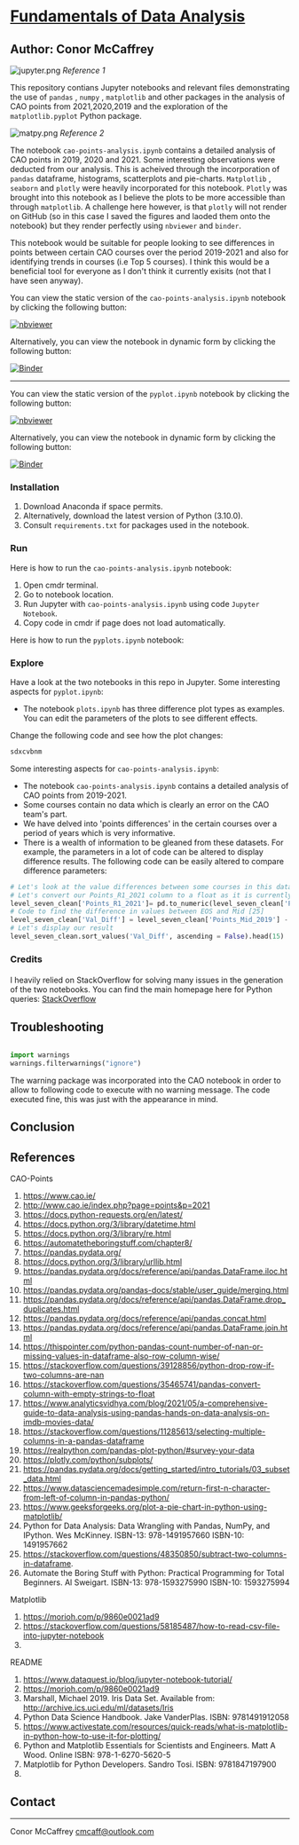 # <u> Fundamentals of Data Analysis </u>
## Author: Conor McCaffrey

![jupyter.png](Images/jupyter.png)
<i>Reference 1 </i>

This repository contians Jupyter notebooks and relevant files demonstrating the use of `pandas` , `numpy` , `matplotlib` and other packages in the analysis of CAO points from 2021,2020,2019 and the exploration of the `matplotlib.pyplot` Python package.

![matpy.png](Images/matpy.png)
<i>Reference 2</i>

The notebook `cao-points-analysis.ipynb` contains a detailed analysis of CAO points in 2019, 2020 and 2021. Some interesting observations were deducted from our analysis. This is acheived through the incorporation of `pandas` dataframe, histograms, scatterplots and pie-charts. `Matplotlib` , `seaborn` and `plotly` were heavily incorporated for this notebook. `Plotly` was brought into this notebook as I believe the plots to be more accessible than through `matplotlib`. A challenge here however, is that `plotly` will not render on GitHub (so in this case I saved the figures and laoded them onto the notebook) but they render perfectly using `nbviewer` and `binder`.

This notebook would be suitable for people looking to see differences in points between certain CAO courses over the period 2019-2021 and also for identifying trends in courses (i.e Top 5 courses). I think this would be a beneficial tool for everyone as I don't think it currently exisits (not that I have seen anyway).

You can view the static version of the  `cao-points-analysis.ipynb`  notebook by clicking the following button:

[![nbviewer](https://raw.githubusercontent.com/jupyter/design/master/logos/Badges/nbviewer_badge.svg)](https://nbviewer.org/github/conor-mccaffrey/fundamentals_of_Data_Analysis/blob/main/cao-points-analysis.ipynb)


Alternatively, you can view the notebook in dynamic form by clicking the following button:

[![Binder](https://mybinder.org/badge_logo.svg)](https://mybinder.org/v2/gh/conor-mccaffrey/fundamentals_of_Data_Analysis/main?filepath=cao-points-analysis.ipynb)

***
You can view the static version of the  `pyplot.ipynb`  notebook by clicking the following button:

[![nbviewer](https://raw.githubusercontent.com/jupyter/design/master/logos/Badges/nbviewer_badge.svg)](https://nbviewer.org/github/conor-mccaffrey/fundamentals_of_Data_Analysis/blob/main/cao-points-analysis.ipynb)


Alternatively, you can view the notebook in dynamic form by clicking the following button:

[![Binder](https://mybinder.org/badge_logo.svg)](https://mybinder.org/v2/gh/conor-mccaffrey/fundamentals_of_Data_Analysis/main?filepath=cao-points-analysis.ipynb)

### Installation

1. Download Anaconda if space permits. 
2. Alternatively, download the latest version of Python (3.10.0).
3. Consult `requirements.txt` for packages used in the notebook. 

### Run

Here is how to run the `cao-points-analysis.ipynb` notebook:
1. Open cmdr terminal.
2. Go to notebook location.
3. Run Jupyter with `cao-points-analysis.ipynb` using code `Jupyter Notebook`.   
4. Copy code in cmdr if page does not load automatically.

Here is how to run the `pyplots.ipynb` notebook:




### Explore

Have a look at the two notebooks in this repo in Jupyter.
Some interesting aspects for `pyplot.ipynb`:

- The notebook `plots.ipynb` has three difference plot types as examples. You can edit the parameters of the plots to see different effects.

Change the following code and see how the plot changes:

```python
sdxcvbnm
```

Some interesting aspects for `cao-points-analysis.ipynb`:

- The notebook `cao-points-analysis.ipynb` contains a detailed analysis of CAO points from 2019-2021.
- Some courses contain no data which is clearly an error on the CAO team's part. 
- We have delved into 'points differences' in the certain courses over a period of years which is very informative.
- There is a wealth of information to be gleaned from these datasets. For example, the parameters in a lot of code can be altered to display difference results. The following code can be easily altered to compare difference parameters:
```python
# Let's look at the value differences between some courses in this dataframe
# Let's convert our Points_R1_2021 column to a float as it is currently an 'object'
level_seven_clean['Points_R1_2021']= pd.to_numeric(level_seven_clean['Points_R1_2021'], errors='coerce').astype('float')
# Code to find the difference in values between EOS and Mid [25]
level_seven_clean['Val_Diff'] = level_seven_clean['Points_Mid_2019'] - level_seven_clean['Points_R1_2021']
# Let's display our result
level_seven_clean.sort_values('Val_Diff', ascending = False).head(15)
```
  


### Credits

####

I heavily relied on StackOverflow for solving many issues in the generation of the two notebooks. You can find the main homepage here for Python queries: [StackOverflow](https://stackoverflow.com/questions/tagged/python)





## Troubleshooting
```python

import warnings
warnings.filterwarnings("ignore")
```
The warning package was incorporated into the CAO notebook in order to allow to following code to execute with no warning message. The code executed fine, this was just with the appearance in mind.




## Conclusion




## References
CAO-Points
1. https://www.cao.ie/ 
2. http://www.cao.ie/index.php?page=points&p=2021  
3. https://docs.python-requests.org/en/latest/
4. https://docs.python.org/3/library/datetime.html
5. https://docs.python.org/3/library/re.html
6. https://automatetheboringstuff.com/chapter8/
7. https://pandas.pydata.org/
8. https://docs.python.org/3/library/urllib.html
9. https://pandas.pydata.org/docs/reference/api/pandas.DataFrame.iloc.html
10. https://pandas.pydata.org/pandas-docs/stable/user_guide/merging.html
11. https://pandas.pydata.org/docs/reference/api/pandas.DataFrame.drop_duplicates.html
12. https://pandas.pydata.org/docs/reference/api/pandas.concat.html
13. https://pandas.pydata.org/docs/reference/api/pandas.DataFrame.join.html
14. https://thispointer.com/python-pandas-count-number-of-nan-or-missing-values-in-dataframe-also-row-column-wise/
15. https://stackoverflow.com/questions/39128856/python-drop-row-if-two-columns-are-nan
16. https://stackoverflow.com/questions/35465741/pandas-convert-column-with-empty-strings-to-float
17. https://www.analyticsvidhya.com/blog/2021/05/a-comprehensive-guide-to-data-analysis-using-pandas-hands-on-data-analysis-on-imdb-movies-data/
18. https://stackoverflow.com/questions/11285613/selecting-multiple-columns-in-a-pandas-dataframe
19. https://realpython.com/pandas-plot-python/#survey-your-data
20. https://plotly.com/python/subplots/
21. https://pandas.pydata.org/docs/getting_started/intro_tutorials/03_subset_data.html
22. https://www.datasciencemadesimple.com/return-first-n-character-from-left-of-column-in-pandas-python/
23. https://www.geeksforgeeks.org/plot-a-pie-chart-in-python-using-matplotlib/
24. Python for Data Analysis: Data Wrangling with Pandas, NumPy, and IPython. Wes McKinney. ISBN-13: 978-1491957660 ISBN-10: 1491957662
25. https://stackoverflow.com/questions/48350850/subtract-two-columns-in-dataframe.
26. Automate the Boring Stuff with Python: Practical Programming for Total Beginners. Al Sweigart.  ISBN-13: 978-1593275990 ISBN-10: 1593275994

Matplotlib
1. https://morioh.com/p/9860e0021ad9
2. https://stackoverflow.com/questions/58185487/how-to-read-csv-file-into-jupyter-notebook
3. 

README
1. https://www.dataquest.io/blog/jupyter-notebook-tutorial/
2. https://morioh.com/p/9860e0021ad9
3. Marshall, Michael 2019. Iris Data Set. Available from: http://archive.ics.uci.edu/ml/datasets/Iris
4. Python Data Science Handbook. Jake VanderPlas. ISBN: 9781491912058
5. https://www.activestate.com/resources/quick-reads/what-is-matplotlib-in-python-how-to-use-it-for-plotting/
6. Python and Matplotlib Essentials for Scientists and Engineers. Matt A Wood. Online ISBN: 978-1-6270-5620-5
7. Matplotlib for Python Developers. Sandro Tosi. ISBN: 9781847197900
8. 

## Contact

***
Conor McCaffrey
[cmcaff@outlook.com](mailto:cmcaff@outlook.com)
